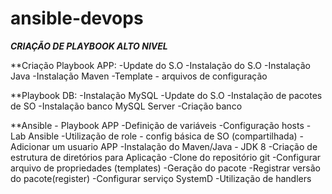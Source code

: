 # ansible-devops

***CRIAÇÃO DE PLAYBOOK ALTO NIVEL***

**Criação Playbook APP:
-Update do S.O
-Instalação do S.O
-Instalação Java
-Instalação Maven
-Template - arquivos de configuração

**Playbook DB:
-Instalação MySQL
-Update do S.O
-Instalação de pacotes de SO
-Instalação banco MySQL Server
-Criação banco

**Ansible - Playbook APP
-Definição de variáveis
-Configuração hosts - Lab Ansible
-Utilização de role - config básica de SO (compartilhada)
-Adicionar um usuario APP
-Instalação do Maven/Java - JDK 8
-Criação de estrutura de diretórios para Aplicação
-Clone do repositório git
-Configurar arquivo de propriedades (templates)
-Geração do pacote
-Registrar versão do pacote(register)
-Configurar serviço SystemD
-Utilização de handlers
